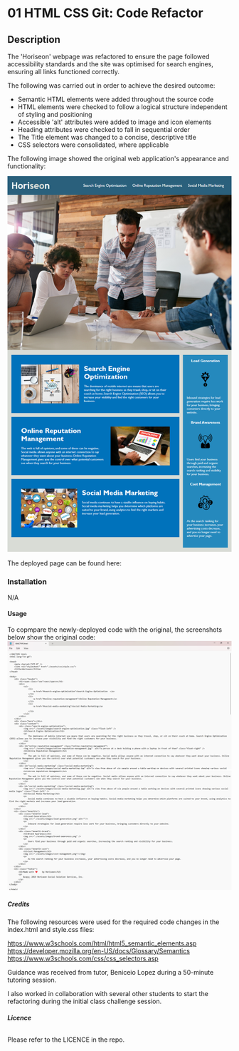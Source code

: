 # **01 HTML CSS Git: Code Refactor**

## **Description**

The 'Horiseon' webpage was refactored to ensure the page followed accessibility standards and the site was optimised for search engines, ensuring all links functioned correctly.

The following was carried out in order to achieve the desired outcome: 
* Semantic HTML elements were added throughout the source code
* HTML elements were checked to follow a logical structure independent of styling and positioning
* Accessible 'alt' attributes were added to image and icon elements
* Heading attributes were checked to fall in sequential order
* The Title element was changed to a concise, descriptive title
* CSS selectors were consolidated, where applicable

The following image showed the original web application's appearance and functionality:

![](Assets/01-html-css-git-challenge-demo.png)

The deployed page can be found here: 

### **Installation**

N/A

#### **Usage**

To copmpare the newly-deployed code with the original, the screenshots below show the original code:![Original Code Screennshot1](Assets/Screenshot-2023-12-03-181931.png)
![Original Code Screenshot2](Assets\Screenshot-2023-12-03-182006.png)

##### **Credits**

The following resources were used for the required code changes in the index.html and style.css files:

https://www.w3schools.com/html/html5_semantic_elements.asp
https://developer.mozilla.org/en-US/docs/Glossary/Semantics
https://www.w3schools.com/css/css_selectors.asp

Guidance was received from tutor, Beniceio Lopez during a 50-minute tutoring session.

I also worked in collaboration with several other students to start the refactoring during the initial class challenge session.

###### **Licence**

Please refer to the LICENCE in the repo.


